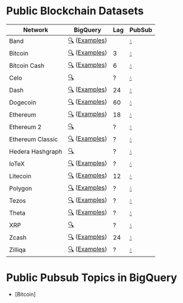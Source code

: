 # Public Blockchain Datasets

| Network | BigQuery | Lag | PubSub |
| --- | --- | --- | --- |
| Band | [🔍](https://console.cloud.google.com/bigquery?page=table&t=transactions&d=crypto_band&p=public-data-finance) ([Examples](https://console.cloud.google.com/marketplace/product/public-data-finance/crypto-band-dataset)) | | [💧](pubsub.md)
| Bitcoin | [🔍](https://console.cloud.google.com/bigquery?page=table&t=transactions&d=crypto_bitcoin&p=bigquery-public-data) ([Examples](https://console.cloud.google.com/marketplace/product/bitcoin/crypto-bitcoin)) | 3 | [💧](pubsub.md)
| Bitcoin Cash | [🔍](https://console.cloud.google.com/bigquery?page=table&t=transactions&d=crypto_bitcoin_cash&p=bigquery-public-data) ([Examples](https://console.cloud.google.com/marketplace/product/bitcoin-cash/crypto-bitcoin-cash))| 6 | [💧](pubsub.md)
| Celo | [🔍](https://console.cloud.google.com/bigquery?page=table&d=crypto_celo&p=nansen-public-data&t=transactions) | ? | [💧](pubsub.md)
| Dash | [🔍](https://console.cloud.google.com/bigquery?page=table&t=transactions&d=crypto_dash&p=bigquery-public-data) ([Examples](https://console.cloud.google.com/marketplace/product/dash/crypto-dash)) | 24 | [💧](pubsub.md)
| Dogecoin | [🔍](https://console.cloud.google.com/bigquery?page=table&t=transactions&d=crypto_dogecoin&p=bigquery-public-data) ([Examples](https://console.cloud.google.com/marketplace/product/dogecoin/crypto-dogecoin)) | 60 | [💧](pubsub.md)
| Ethereum | [🔍](https://console.cloud.google.com/bigquery?page=table&t=transactions&d=crypto_ethereum&p=bigquery-public-data) ([Examples](https://console.cloud.google.com/marketplace/product/ethereum/crypto-ethereum-blockchain)) | 18 | [💧](pubsub.md)
| Ethereum 2 | [🔍](https://console.cloud.google.com/bigquery?page=table&t=beacon_blocks&d=crypto_ethereum2&p=public-data-finance) | ? | [💧](pubsub.md)
| Ethereum Classic| [🔍](https://console.cloud.google.com/bigquery?page=table&t=transactions&d=crypto_ethereum_classic&p=bigquery-public-data) ([Examples](https://console.cloud.google.com/marketplace/product/ethereum-classic/crypto-ethereum-classic)) | ? | [💧](pubsub.md)
| Hedera Hashgraph | [🔍](https://console.cloud.google.com/bigquery?page=table&t=transactions&d=mainnet&p=hedera-etl) | ? | [💧](pubsub.md)
| IoTeX | [🔍](https://console.cloud.google.com/bigquery?page=table&t=transactions&d=crypto_iotex&p=public-data-finance) ([Examples](https://console.cloud.google.com/marketplace/product/public-data-finance/crypto-iotex-dataset)) | ? | [💧](pubsub.md)
| Litecoin | [🔍](https://console.cloud.google.com/bigquery?page=table&t=transactions&d=crypto_litecoin&p=bigquery-public-data) ([Examples](https://console.cloud.google.com/marketplace/product/litecoin/crypto-litecoin)) | 12 | [💧](pubsub.md)
| Polygon | [🔍](https://console.cloud.google.com/bigquery?page=table&t=transactions&d=crypto_polygon&p=public-data-finance) ([Examples](https://console.cloud.google.com/marketplace/product/public-data-finance/crypto-polygon-dataset)) | ? | [💧](pubsub.md)
| Tezos | [🔍](https://console.cloud.google.com/bigquery?page=table&t=transactions&d=crypto_tezos&p=public-data-finance) ([Examples](https://console.cloud.google.com/marketplace/product/public-data-finance/crypto-tezos-dataset)) | ? | [💧](pubsub.md)
| Theta | [🔍](https://console.cloud.google.com/bigquery?page=table&t=transactions&d=crypto_theta&p=public-data-finance) ([Examples](https://console.cloud.google.com/marketplace/product/public-data-finance/crypto-theta-dataset)) | ? | [💧](pubsub.md)
| XRP | [🔍](https://console.cloud.google.com/bigquery?page=table&t=transactions&d=fullhistory&p=xrpledgerdata) | ? | [💧](pubsub.md)
| Zcash | [🔍](https://console.cloud.google.com/bigquery?page=table&t=transactions&d=crypto_zcash&p=bigquery-public-data) ([Examples](https://console.cloud.google.com/marketplace/product/zcash/crypto-zcash)) | 24 | [💧](pubsub.md)
| Zilliqa | [🔍](https://console.cloud.google.com/bigquery?page=table&t=transactions&d=crypto_zilliqa&p=public-data-finance) ([Examples](https://console.cloud.google.com/marketplace/product/public-data-finance/crypto-zilliqa-dataset)) | ? | [💧](pubsub.md)

# Public Pubsub Topics in BigQuery

- [Bitcoin]
